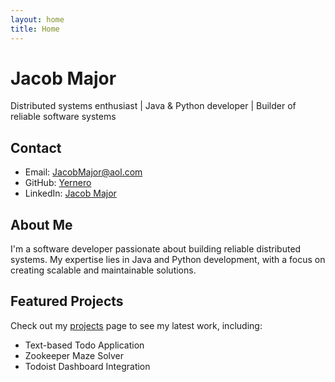 ```yaml
---
layout: home
title: Home
---
```


# Jacob Major

Distributed systems enthusiast | Java & Python developer | Builder of reliable software systems

## Contact

- Email: [JacobMajor@aol.com](mailto:YerneroDev@gmail.com)
- GitHub: [Yernero](https://github.com/Yernero)
- LinkedIn: [Jacob Major](https://linkedin.com/in/jacob-major-8301a01aa)

## About Me

I'm a software developer passionate about building reliable distributed systems. My expertise lies in Java and Python development, with a focus on creating scalable and maintainable solutions.

## Featured Projects

Check out my [projects](/projects) page to see my latest work, including:
- Text-based Todo Application
- Zookeeper Maze Solver
- Todoist Dashboard Integration 